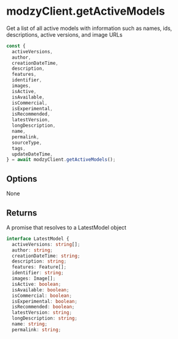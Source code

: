 # modzyClient.getActiveModels

Get a list of all active models with information such as names, ids, descriptions, active versions, and image URLs

```javascript
const {
  activeVersions,
  author,
  creationDateTime,
  description,
  features,
  identifier,
  images,
  isActive,
  isAvailable,
  isCommercial,
  isExperimental,
  isRecommended,
  latestVersion,
  longDescription,
  name,
  permalink,
  sourceType,
  tags,
  updateDateTime,
} = await modzyClient.getActiveModels();
```

## Options

None

## Returns

A promise that resolves to a LatestModel object

```typescript
interface LatestModel {
  activeVersions: string[];
  author: string;
  creationDateTime: string;
  description: string;
  features: Feature[];
  identifier: string;
  images: Image[];
  isActive: boolean;
  isAvailable: boolean;
  isCommercial: boolean;
  isExperimental: boolean;
  isRecommended: boolean;
  latestVersion: string;
  longDescription: string;
  name: string;
  permalink: string;
